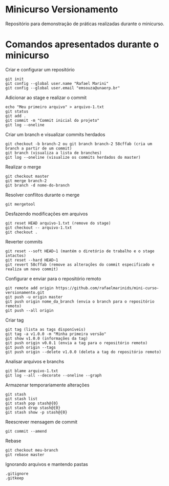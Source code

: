 # Minicurso Versionamento
Repositório para demonstração de práticas realizadas durante o minicurso.

# Comandos apresentados durante o minicurso
Criar e configurar um repositório
```
git init
git config --global user.name "Rafael Marini"
git config --global user.email "emsouza@unaerp.br"
```
Adicionar ao stage e realizar o commit
```
echo "Meu primeiro arquivo" > arquivo-1.txt
git status
git add .
git commit -m "Commit inicial do projeto"
git log --oneline
```
Criar um branch e visualizar commits herdados
```
git checkout -b branch-2 ou git branch branch-2 58cffab (cria um branch a partir de um commit)
git branch (visualiza a lista de branches)
git log --oneline (visualize os commits herdados do master)
```
Realizar o merge
```
git checkout master
git merge branch-2
git branch -d nome-do-branch
```
Resolver conflitos durante o merge
```
git mergetool
```
Desfazendo modificações em arquivos
```
git reset HEAD arquivo-1.txt (remove do stage)
git checkout -- arquivo-1.txt
git checkout .
```
Reverter commits
```
git reset --soft HEAD~1 (mantém o diretório de trabalho e o stage intactos)
git reset --hard HEAD~1 
git revert 58cffab (remove as alterações do commit especificado e realiza um novo commit)
```
Configurar e enviar para o repositório remoto
```
git remote add origin https://github.com/rafaelmarinids/mini-curso-versionamento.git
git push -u origin master
git push origin nome_da_branch (envia o branch para o repositório remoto)
git push --all origin
```
Criar tag
```
git tag (lista as tags disponíveis)
git tag -a v1.0.0 -m "Minha primeira versão"
git show v1.0.0 (informações da tag)
git push origin v0.0.1 (envia a tag para o repositório remoto)
git push origin --tags
git push origin --delete v1.0.0 (deleta a tag do repositório remoto)
```
Analisar arquivos e branchs
```
git blame arquivo-1.txt
git log --all --decorate --oneline --graph
```
Armazenar temporariamente alterações
```
git stash
git stash list
git stash pop stash@{0}
git stash drop stash@{0}
git stash show -p stash@{0}
```
Reescrever mensagem de commit
```
git commit --amend
```
Rebase
```
git checkout meu-branch
git rebase master
```
Ignorando arquivos e mantendo pastas
```
.gitignore
.gitkeep
```
